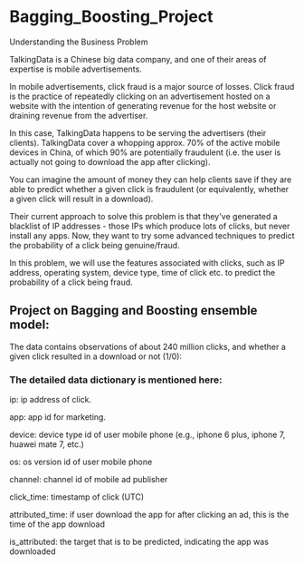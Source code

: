 # Bagging_Boosting_Project

Understanding the Business Problem

TalkingData is a Chinese big data company, and one of their areas of expertise is mobile advertisements.

In mobile advertisements, click fraud is a major source of losses. Click fraud is the practice of repeatedly clicking on an advertisement hosted on a website with the intention of generating revenue for the host website or draining revenue from the advertiser.

In this case, TalkingData happens to be serving the advertisers (their clients). TalkingData cover a whopping approx. 70% of the active mobile devices in China, of which 90% are potentially fraudulent (i.e. the user is actually not going to download the app after clicking).

You can imagine the amount of money they can help clients save if they are able to predict whether a given click is fraudulent (or equivalently, whether a given click will result in a download).

Their current approach to solve this problem is that they've generated a blacklist of IP addresses - those IPs which produce lots of clicks, but never install any apps. Now, they want to try some advanced techniques to predict the probability of a click being genuine/fraud.

In this problem, we will use the features associated with clicks, such as IP address, operating system, device type, time of click etc. to predict the probability of a click being fraud.

## Project on Bagging and Boosting ensemble model:
The data contains observations of about 240 million clicks, and whether a given click resulted in a download or not (1/0):

### The detailed data dictionary is mentioned here:

ip: ip address of click.

app: app id for marketing.

device: device type id of user mobile phone (e.g., iphone 6 plus, iphone 7, huawei mate 7, etc.)

os: os version id of user mobile phone

channel: channel id of mobile ad publisher

click_time: timestamp of click (UTC)

attributed_time: if user download the app for after clicking an ad, this is the time of the app download

is_attributed: the target that is to be predicted, indicating the app was downloaded
